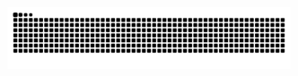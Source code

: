 ![](https://raw.githubusercontent.com/LongBaoCoder2/LongBaoCoder2/output/github-contribution-grid-snake-dark.svg)
